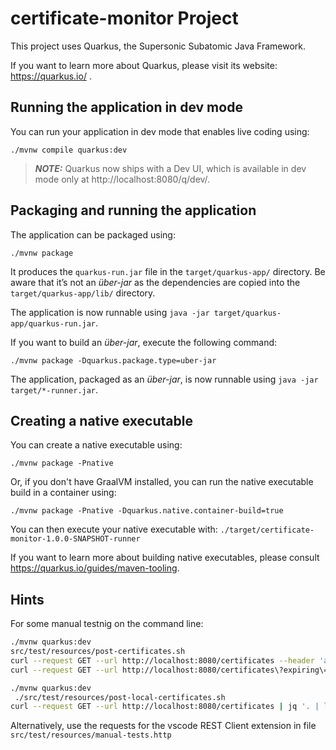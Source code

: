 # certificate-monitor Project

This project uses Quarkus, the Supersonic Subatomic Java Framework.

If you want to learn more about Quarkus, please visit its website: https://quarkus.io/ .

## Running the application in dev mode

You can run your application in dev mode that enables live coding using:
```shell script
./mvnw compile quarkus:dev
```

> **_NOTE:_**  Quarkus now ships with a Dev UI, which is available in dev mode only at http://localhost:8080/q/dev/.

## Packaging and running the application

The application can be packaged using:
```shell script
./mvnw package
```
It produces the `quarkus-run.jar` file in the `target/quarkus-app/` directory.
Be aware that it’s not an _über-jar_ as the dependencies are copied into the `target/quarkus-app/lib/` directory.

The application is now runnable using `java -jar target/quarkus-app/quarkus-run.jar`.

If you want to build an _über-jar_, execute the following command:
```shell script
./mvnw package -Dquarkus.package.type=uber-jar
```

The application, packaged as an _über-jar_, is now runnable using `java -jar target/*-runner.jar`.

## Creating a native executable

You can create a native executable using: 
```shell script
./mvnw package -Pnative
```

Or, if you don't have GraalVM installed, you can run the native executable build in a container using: 
```shell script
./mvnw package -Pnative -Dquarkus.native.container-build=true
```

You can then execute your native executable with: `./target/certificate-monitor-1.0.0-SNAPSHOT-runner`

If you want to learn more about building native executables, please consult https://quarkus.io/guides/maven-tooling.

## Hints

For some manual testnig on the command line:

```bash
./mvnw quarkus:dev
src/test/resources/post-certificates.sh
curl --request GET --url http://localhost:8080/certificates --header 'accept: text/csv' --silent --output src/test/resources/ca-certificates.csv
curl --request GET --url http://localhost:8080/certificates\?expiring\=P365D --header 'accept: text/csv' --silent --output src/test/resources/certificates-365days.csv 
```

```bash
./mvnw quarkus:dev
 ./src/test/resources/post-local-certificates.sh
curl --request GET --url http://localhost:8080/certificates | jq '. | length'
```

Alternatively, use the requests for the vscode REST Client extension in file `src/test/resources/manual-tests.http`
